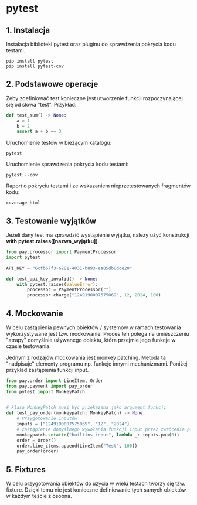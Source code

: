 # **pytest**
## 1. Instalacja
Instalacja biblioteki pytest oraz pluginu do sprawdzenia pokrycia kodu testami.
```commandline
pip install pytest
pip install pytest-cov
```
## 2. Podstawowe operacje
Żeby zdefiniować test konieczne jest utworzenie funkcji rozpoczynającej się od słowa "test". Przykład:
```python
def test_sum() -> None:  
    a = 1
    b = 2  
    assert a + b == 3
```
Uruchomienie testów w bieżącym katalogu:
```commandline
pytest
```
Uruchomienie sprawdzenia pokrycia kodu testami:
```commandline
pytest --cov
```
Raport o pokryciu testami i ze wskazaniem nieprzetestowanych fragmentów kodu:
```commandline
coverage html
```
## 3.  Testowanie wyjątków
Jeżeli dany test ma sprawdzić wystąpienie wyjątku, należy użyć konstrukcji **with pytest.raises([nazwa_wyjątku])**.
```python
from pay.processor import PaymentProcessor  
import pytest  
  
API_KEY = "6cfb67f3-6281-4031-b893-ea85db0dce20"  

def test_api_key_invalid() -> None:  
    with pytest.raises(ValueError):  
        processor = PaymentProcessor("")  
        processor.charge("1249190007575069", 12, 2024, 100)
```
## 4. Mockowanie
W celu zastąpienia pewnych obiektów / systemów w ramach testowania wykorzystywane jest tzw. mockowanie. Proces ten polega na umieszczeniu "atrapy" domyślnie używanego obiektu, która przejmie jego funkcje w czasie testowania. 

Jednym z rodzajów mockowania jest monkey patching. Metoda ta "nadpisuje" elementy programu np. funkcje innymi mechanizmami. Poniżej przyklad zastąpienia funkcji input.

```python
from pay.order import LineItem, Order  
from pay.payment import pay_order  
from pytest import MonkeyPatch  
  

# klasa MonkeyPatch musi być przekazana jako argument funkcji
def test_pay_order(monkeypatch: MonkeyPatch) -> None:
	# Przygotowanie inputów  
    inputs = ["1249190007575069", "12", "2024"]  
    # Zastąpienie domyślnego wywołania funkcji input przez zwrócenie pierwszego elementu listy inputs
    monkeypatch.setattr("builtins.input", lambda _: inputs.pop(0))  
    order = Order()  
    order.line_items.append(LineItem("Test", 100))  
    pay_order(order)
```
## 5. Fixtures
W celu przygotowania obiektów do użycia w wielu testach tworzy się tzw. fixture. Dzięki temu nie jest konieczne definiowanie tych samych obiektów w każdym teście z osobna.
```python

```
